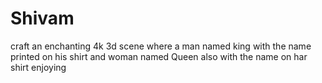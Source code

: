 # Shivam
craft an enchanting 4k 3d scene where a man named  king with the name printed on his shirt and woman named Queen  also with the  name on har shirt enjoying 
